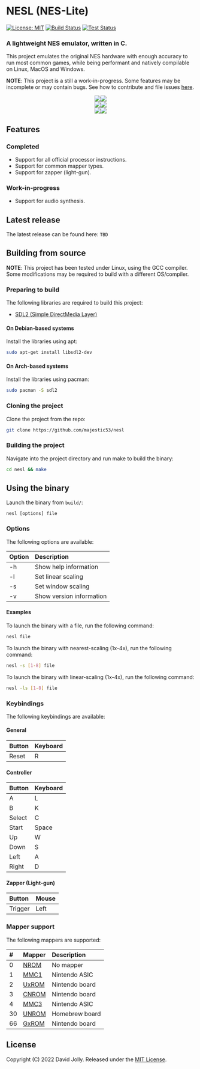 # NESL (NES-Lite)

[![License: MIT](https://shields.io/badge/license-MIT-blue.svg?style=flat)](LICENSE.md) [![Build Status](https://github.com/majestic53/nesl/workflows/Build/badge.svg)](https://github.com/majestic53/nesl/actions/workflows/build.yml) [![Test Status](https://github.com/majestic53/nesl/workflows/Test/badge.svg)](https://github.com/majestic53/nesl/actions/workflows/test.yml)

### A lightweight NES emulator, written in C.

This project emulates the original NES hardware with enough accuracy to run most common games, while being performant and natively compilable on Linux, MacOS and Windows.

__NOTE__: This project is a still a work-in-progress. Some features may be incomplete or may contain bugs. See how to contribute and file issues [here](CONTRIBUTING.md#places-to-contribute).

<p align="center">
    <img src=docs/demo0.png><img src=docs/demo1.png>
    <br/>
    <img src=docs/demo2.png><img src=docs/demo3.png>
    <br/>
    <img src=docs/demo4.png><img src=docs/demo5.png>
</p>

## Features

### Completed

* Support for all official processor instructions.
* Support for common mapper types.
* Support for zapper (light-gun).

### Work-in-progress

* Support for audio synthesis.

## Latest release

The latest release can be found here: `TBD`

## Building from source

__NOTE__: This project has been tested under Linux, using the GCC compiler. Some modifications may be required to build with a different OS/compiler.

### Preparing to build

The following libraries are required to build this project:
* [SDL2 (Simple DirectMedia Layer)](https://wikipedia.org/wiki/Simple_DirectMedia_Layer)

#### On Debian-based systems

Install the libraries using apt:

```bash
sudo apt-get install libsdl2-dev
```

#### On Arch-based systems

Install the libraries using pacman:

```bash
sudo pacman -S sdl2
```

### Cloning the project

Clone the project from the repo:

```bash
git clone https://github.com/majestic53/nesl
```

### Building the project

Navigate into the project directory and run make to build the binary:

```bash
cd nesl && make
```

## Using the binary

Launch the binary from `build/`:

```
nesl [options] file
```

### Options

The following options are available:

|Option|Description             |
|:-----|:-----------------------|
|-h    |Show help information   |
|-l    |Set linear scaling      |
|-s    |Set window scaling      |
|-v    |Show version information|

#### Examples

To launch the binary with a file, run the following command:

```bash
nesl file
```

To launch the binary with nearest-scaling (1x-4x), run the following command:

```bash
nesl -s [1-8] file
```

To launch the binary with linear-scaling (1x-4x), run the following command:

```bash
nesl -ls [1-8] file
```

### Keybindings

The following keybindings are available:

#### General

|Button    |Keyboard|
|:---------|:-------|
|Reset     |R       |

#### Controller

|Button |Keyboard|
|:------|:-------|
|A      |L       |
|B      |K       |
|Select |C       |
|Start  |Space   |
|Up     |W       |
|Down   |S       |
|Left   |A       |
|Right  |D       |

#### Zapper (Light-gun)

|Button |Mouse|
|:------|:----|
|Trigger|Left |

### Mapper support

The following mappers are supported:

|# |Mapper                                                            |Description   |
|:-|:-----------------------------------------------------------------|:-------------|
|0 |[NROM](https://wiki.nesdev.org/w/index.php?title=INES_Mapper_000) |No mapper     |
|1 |[MMC1](https://wiki.nesdev.org/w/index.php?title=INES_Mapper_001) |Nintendo ASIC |
|2 |[UxROM](https://wiki.nesdev.org/w/index.php?title=INES_Mapper_002)|Nintendo board|
|3 |[CNROM](https://wiki.nesdev.org/w/index.php?title=INES_Mapper_003)|Nintendo board|
|4 |[MMC3](https://wiki.nesdev.org/w/index.php?title=INES_Mapper_004) |Nintendo ASIC |
|30|[UNROM](https://wiki.nesdev.org/w/index.php?title=INES_Mapper_030)|Homebrew board|
|66|[GxROM](https://wiki.nesdev.org/w/index.php?title=INES_Mapper_066)|Nintendo board|

## License

Copyright (C) 2022 David Jolly. Released under the [MIT License](LICENSE.md).
